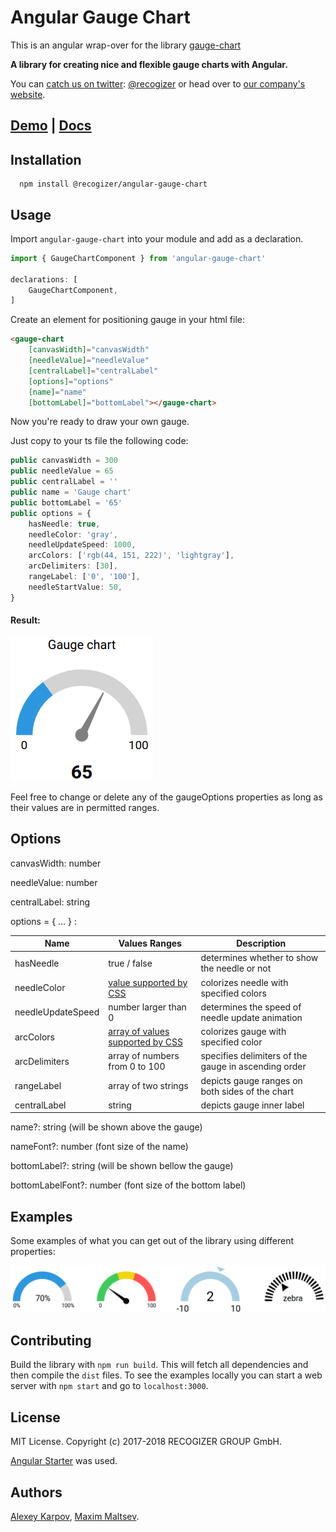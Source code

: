 # Angular Gauge Chart

This is an angular wrap-over for the library [gauge-chart](https://github.com/recogizer/gauge-chart)

**A library for creating nice and flexible gauge charts with Angular.**

You can [catch us on twitter](https://twitter.com/recogizer): [@recogizer](https://twitter.com/recogizer) or head over to [our company's website](http://www.recogizer.com/).

## [Demo](https://recogizer.github.io/gauge-chart/examples/samples/) | [Docs](https://recogizer.github.io/angular-gauge-chart/docs)

## Installation

```
  npm install @recogizer/angular-gauge-chart
```

## Usage

Import `angular-gauge-chart` into your module and add as a declaration.

```typescript
import { GaugeChartComponent } from 'angular-gauge-chart'

declarations: [
    GaugeChartComponent,
]
```

Create an element for positioning gauge in your html file:

```html
<gauge-chart
    [canvasWidth]="canvasWidth"
    [needleValue]="needleValue"
    [centralLabel]="centralLabel"
    [options]="options"
    [name]="name"
    [bottomLabel]="bottomLabel"></gauge-chart>
```

Now you're ready to draw your own gauge.

Just copy to your ts file the following code:

```typescript
public canvasWidth = 300
public needleValue = 65
public centralLabel = ''
public name = 'Gauge chart'
public bottomLabel = '65'
public options = {
    hasNeedle: true,
    needleColor: 'gray',
    needleUpdateSpeed: 1000,
    arcColors: ['rgb(44, 151, 222)', 'lightgray'],
    arcDelimiters: [30],
    rangeLabel: ['0', '100'],
    needleStartValue: 50,
}
```

#### Result:

![Gauge Example](/examples/img/gauge.png "Gauge Example")

Feel free to change or delete any of the gaugeOptions properties as long as their values are in permitted ranges.

## Options

canvasWidth: number

needleValue: number

centralLabel: string

options = { ... } :

| Name | Values Ranges | Description |
| ---- | ------------- | ----------- |
| hasNeedle | true / false | determines whether to show the needle or not |
| needleColor | [value supported by CSS](https://www.w3schools.com/colors/default.asp) | colorizes needle with specified colors |
| needleUpdateSpeed | number larger than 0 | determines the speed of needle update animation |
| arcColors | [array of values supported by CSS](https://www.w3schools.com/colors/default.asp) | colorizes gauge with specified color |
| arcDelimiters | array of numbers from 0 to 100 | specifies delimiters of the gauge in ascending order |
| rangeLabel | array of two strings | depicts gauge ranges on both sides of the chart |
| centralLabel | string | depicts gauge inner label |

name?: string (will be shown above the gauge)

nameFont?: number (font size of the name)

bottomLabel?: string (will be shown bellow the gauge)

bottomLabelFont?: number (font size of the bottom label)

## Examples

Some examples of what you can get out of the library using different properties:

![Gauge Examples](/examples/img/gauges.png "Gauge Examples")

## Contributing
Build the library with `npm run build`. This will fetch all dependencies and then compile the `dist` files. To see the examples locally you can start a web server with `npm start` and go to `localhost:3000`.

## License
MIT License. Copyright (c) 2017-2018 RECOGIZER GROUP GmbH.

[Angular Starter](https://github.com/gdi2290/angular-starter) was used.

## Authors
[Alexey Karpov](htps://github.com/cherurg), [Maxim Maltsev](htps://github.com/mmaltsev).
